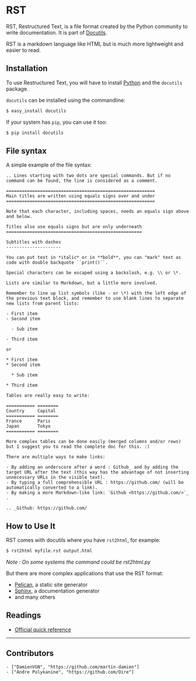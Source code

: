 # RST

RST, Restructured Text, is a file format created by the Python community to write documentation. It is part of [Docutils](https://docutils.sourceforge.io/rst.html).

RST is a markdown language like HTML but is much more lightweight and easier to read.


## Installation

To use Restructured Text, you will have to install [Python](http://www.python.org) and the `docutils` package.

`docutils` can be installed using the commandline:

```bash
$ easy_install docutils
```

If your system has `pip`, you can use it too:

```bash
$ pip install docutils
```


## File syntax

A simple example of the file syntax:

```
.. Lines starting with two dots are special commands. But if no command can be found, the line is considered as a comment.

=========================================================
Main titles are written using equals signs over and under
=========================================================

Note that each character, including spaces, needs an equals sign above and below.

Titles also use equals signs but are only underneath
====================================================

Subtitles with dashes
---------------------

You can put text in *italic* or in **bold**, you can "mark" text as code with double backquote ``print()``.

Special characters can be escaped using a backslash, e.g. \\ or \*.

Lists are similar to Markdown, but a little more involved.

Remember to line up list symbols (like - or \*) with the left edge of the previous text block, and remember to use blank lines to separate new lists from parent lists:    

- First item
- Second item

  - Sub item
    
- Third item

or

* First item
* Second item
    
  * Sub item

* Third item

Tables are really easy to write:

=========== ========
Country     Capital
=========== ========
France      Paris
Japan       Tokyo
=========== ========

More complex tables can be done easily (merged columns and/or rows) but I suggest you to read the complete doc for this. :)

There are multiple ways to make links:

- By adding an underscore after a word : Github_ and by adding the target URL after the text (this way has the advantage of not inserting unnecessary URLs in the visible text).
- By typing a full comprehensible URL : https://github.com/ (will be automatically converted to a link).
- By making a more Markdown-like link: `Github <https://github.com/>`_ .

.. _Github: https://github.com/

```


## How to Use It

RST comes with docutils where you have `rst2html`, for example:

```bash
$ rst2html myfile.rst output.html
```

*Note : On some systems the command could be rst2html.py*

But there are more complex applications that use the RST format:

- [Pelican](http://blog.getpelican.com/), a static site generator
- [Sphinx](http://sphinx-doc.org/), a documentation generator
- and many others


## Readings

- [Official quick reference](http://docutils.sourceforge.net/docs/user/rst/quickref.html)

---

## Contributors

    - ["DamienVGN", "https://github.com/martin-damien"]
    - ["Andre Polykanine", "https://github.com/Oire"]
